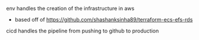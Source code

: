 env handles the creation of the infrastructure in aws
- based off of https://github.com/shashanksinha89/terraform-ecs-efs-rds

cicd handles the pipeline from pushing to github to production 
